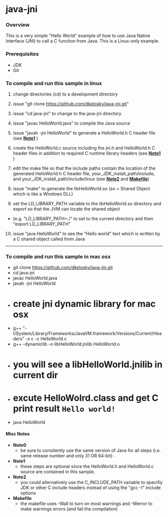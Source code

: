 # java-jni

### Overview 
This is a very simple "Hello World" example of how to use Java Native Interface (JNI) to call a C function from Java.  This is a Linux-only example.

### Prerequisites 
* JDK 
* Git

### To compile and run this sample in linux

1. change directories (cd) to a development directory

2. issue "git clone https://github.com/dkelosky/java-jni.git"

3. issue "cd java-jni" to change to the java-jni directory

4. issue "javac HelloWorld.java" to compile the Java source

5. issue "javah -jni HelloWorld" to generate a HelloWorld.h C header file (see [**Note1**](#misc-notes) )

6. create the HelloWorld.c source including the jni.h and HelloWorld.h C header files in addition to required C runtime library headers (see [**Note1**](#misc-notes) )

7. edit the make file so that the include paths contain the location of the generated HelloWorld.h C header file, your_JDK_install_path/include, and your_JDK_install_path/include/linux (see [**Note2**](#misc-notes) and [**Makefile**](#misc-notes))

8. issue "make" to generate the libHelloWorld.so (so = Shared Object which is like a Windows DLL)

9. set the LD_LIBRARY_PATH variable to the libHelloWorld.so directory and export so that the JVM can locate the shared object
  * (e.g. "LD_LIBRARY_PATH=./" to set to the current directory and then "export LD_LIBRARY_PATH"

10. issue "java HelloWorld" to see the "Hello world" text which is written by a C shared object called from Java

---

### To compile and run this sample in mac osx

- git clone https://github.com/dkelosky/java-jni.git
- cd java-jni
- javac HelloWorld.java
- javah -jni HelloWorld
- # create jni dynamic library for mac osx
- g++ "-I/System/Library/Frameworks/JavaVM.framework/Versions/Current/Headers" -x c -c HelloWorld.c
- g++ -dynamiclib -o libHelloWorld.jnilib HelloWorld.o
- # you will see a libHelloWorld.jnilib in current dir
- # excute HelloWolrd.class and get C print result `Hello world!` 
- java HelloWorld

#### Misc Notes

* **Note0**
  * be sure to consitently use the same version of Java for all steps (i.e. same release number and only 31 OR 64-bit) .
* **Note1** 
  * these steps are optional since the HelloWorld.h and HelloWorld.c source are contained in this sample.
* **Note2** 
  * you could alternatively use the C_INCLUDE_PATH variable to specifiy JDK or other C include headers instead of using the "gcc -I" include options
* **Makefile** 
  * the makefile uses -Wall to turn on most warnings and -Werror to make warnings errors (and fail the compilation)
